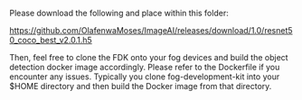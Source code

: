 Please download the following and place within this folder:

https://github.com/OlafenwaMoses/ImageAI/releases/download/1.0/resnet50_coco_best_v2.0.1.h5

Then, feel free to clone the FDK onto your fog devices and build the object detection docker image accordingly. Please refer to the Dockerfile if you encounter any issues. Typically you clone fog-development-kit into your $HOME directory and then build the Docker image from that directory.
